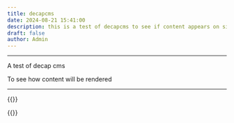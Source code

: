 ```yaml
---
title: decapcms
date: 2024-08-21 15:41:00
description: this is a test of decapcms to see if content appears on sight
draft: false
author: Admin
---
```

___
A test of decap cms

To see how content will be rendered

___

{{<comments>}}

{{<mini-toc>}}
